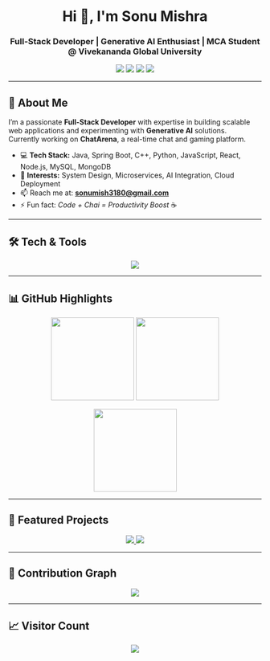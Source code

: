<!-- Profile Header -->
<h1 align="center">Hi 👋, I'm Sonu Mishra</h1>
<h3 align="center">Full-Stack Developer | Generative AI Enthusiast | MCA Student @ Vivekananda Global University</h3>

<p align="center">
  <a href="https://linkedin.com/in/sonu23"><img src="https://img.shields.io/badge/LinkedIn-Profile-blue?logo=linkedin" /></a>
  <a href="mailto:sonumish3180@gmail.com"><img src="https://img.shields.io/badge/Email-Contact-red?logo=gmail" /></a>
  <a href="https://github.com/ItsmeSonu23"><img src="https://img.shields.io/badge/GitHub-Follow-black?logo=github" /></a>
  <a href="https://yourwebsite.com"><img src="https://img.shields.io/badge/Portfolio-Visit-orange?logo=firefox" /></a>
</p>

---

## 🚀 About Me  
I’m a passionate **Full-Stack Developer** with expertise in building scalable web applications and experimenting with **Generative AI** solutions.  
Currently working on **ChatArena**, a real-time chat and gaming platform.  

- 💻 **Tech Stack:** Java, Spring Boot, C++, Python, JavaScript, React, Node.js, MySQL, MongoDB  
- 🎯 **Interests:** System Design, Microservices, AI Integration, Cloud Deployment  
- 📫 Reach me at: **sonumish3180@gmail.com**  
- ⚡ Fun fact: *Code + Chai = Productivity Boost* ☕

---

## 🛠 Tech & Tools
<p align="center">
  <img src="https://skillicons.dev/icons?i=java,spring,cpp,python,js,react,nodejs,mysql,mongodb,git,github,docker,linux" />
</p>

---

## 📊 GitHub Highlights
<p align="center">
  <img src="https://github-readme-stats.vercel.app/api?username=ItsmeSonu23&show_icons=true&theme=radical" height="165"/>
  <img src="https://streak-stats.demolab.com?user=ItsmeSonu23&theme=radical" height="165"/>
</p>

<p align="center">
  <img src="https://github-readme-stats.vercel.app/api/top-langs/?username=ItsmeSonu23&layout=compact&theme=radical" height="165"/>
</p>

---

## 💼 Featured Projects
<p align="center">
  <a href="https://github.com/ItsmeSonu23/ChatArena">
    <img src="https://github-readme-stats.vercel.app/api/pin/?username=ItsmeSonu23&repo=ChatArena&theme=radical" />
  </a>
  <a href="https://github.com/ItsmeSonu23/BharatLang">
    <img src="https://github-readme-stats.vercel.app/api/pin/?username=ItsmeSonu23&repo=BharatLang&theme=radical" />
  </a>
</p>

---

## 🐍 Contribution Graph
<p align="center">
  <img src="https://github.com/ItsmeSonu23/ItsmeSonu23/blob/output/github-contribution-grid-snake.svg" />
</p>

---

## 📈 Visitor Count
<p align="center">
  <img src="https://visitor-badge.laobi.icu/badge?page_id=ItsmeSonu23" />
</p>
